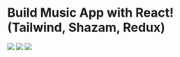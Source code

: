 <!-- npm run dev -->

<h1>Build Music App with React! (Tailwind, Shazam, Redux)</h1>
<img src = "https://github.com/eshanie-hub/music_player_backup/assets/61816545/a63cb1f3-56d1-4b1d-8fcf-7c33e5966ba6"/>
<img src = "https://github.com/eshanie-hub/music_player_backup/assets/61816545/48b658d8-57e9-4b2f-bf27-699d9b502a34"/>
<img src = "https://github.com/eshanie-hub/music_player_backup/assets/61816545/9dc32439-a726-4f6a-a45b-3cf61be35057"/>
